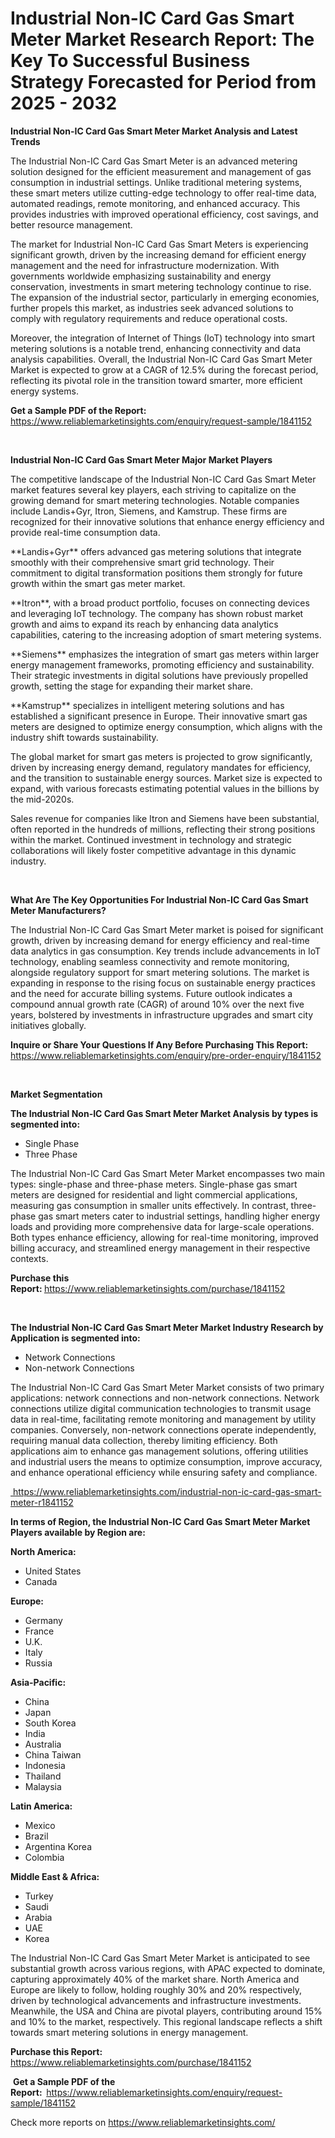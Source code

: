 <p><h1>Industrial Non-IC Card Gas Smart Meter Market Research Report: The Key To Successful Business Strategy Forecasted for Period from 2025 - 2032</h1></p><p><strong>Industrial Non-IC Card Gas Smart Meter Market Analysis and Latest Trends</strong></p>
<p><p>The Industrial Non-IC Card Gas Smart Meter is an advanced metering solution designed for the efficient measurement and management of gas consumption in industrial settings. Unlike traditional metering systems, these smart meters utilize cutting-edge technology to offer real-time data, automated readings, remote monitoring, and enhanced accuracy. This provides industries with improved operational efficiency, cost savings, and better resource management.</p><p>The market for Industrial Non-IC Card Gas Smart Meters is experiencing significant growth, driven by the increasing demand for efficient energy management and the need for infrastructure modernization. With governments worldwide emphasizing sustainability and energy conservation, investments in smart metering technology continue to rise. The expansion of the industrial sector, particularly in emerging economies, further propels this market, as industries seek advanced solutions to comply with regulatory requirements and reduce operational costs.</p><p>Moreover, the integration of Internet of Things (IoT) technology into smart metering solutions is a notable trend, enhancing connectivity and data analysis capabilities. Overall, the Industrial Non-IC Card Gas Smart Meter Market is expected to grow at a CAGR of 12.5% during the forecast period, reflecting its pivotal role in the transition toward smarter, more efficient energy systems.</p></p>
<p><strong>Get a Sample PDF of the Report:&nbsp;</strong> <a href="https://www.reliablemarketinsights.com/enquiry/request-sample/1841152?utm_campaign=2628&utm_medium=2&utm_source=Github&utm_content=ia&utm_term=28022025&utm_id=industrial-non-ic-card-gas-smart-meter">https://www.reliablemarketinsights.com/enquiry/request-sample/1841152</a></p>
<p>&nbsp;</p>
<p><strong>Industrial Non-IC Card Gas Smart Meter Major Market Players</strong></p>
<p><p>The competitive landscape of the Industrial Non-IC Card Gas Smart Meter market features several key players, each striving to capitalize on the growing demand for smart metering technologies. Notable companies include Landis+Gyr, Itron, Siemens, and Kamstrup. These firms are recognized for their innovative solutions that enhance energy efficiency and provide real-time consumption data.</p><p>**Landis+Gyr** offers advanced gas metering solutions that integrate smoothly with their comprehensive smart grid technology. Their commitment to digital transformation positions them strongly for future growth within the smart gas meter market.</p><p>**Itron**, with a broad product portfolio, focuses on connecting devices and leveraging IoT technology. The company has shown robust market growth and aims to expand its reach by enhancing data analytics capabilities, catering to the increasing adoption of smart metering systems.</p><p>**Siemens** emphasizes the integration of smart gas meters within larger energy management frameworks, promoting efficiency and sustainability. Their strategic investments in digital solutions have previously propelled growth, setting the stage for expanding their market share.</p><p>**Kamstrup** specializes in intelligent metering solutions and has established a significant presence in Europe. Their innovative smart gas meters are designed to optimize energy consumption, which aligns with the industry shift towards sustainability.</p><p>The global market for smart gas meters is projected to grow significantly, driven by increasing energy demand, regulatory mandates for efficiency, and the transition to sustainable energy sources. Market size is expected to expand, with various forecasts estimating potential values in the billions by the mid-2020s.</p><p>Sales revenue for companies like Itron and Siemens have been substantial, often reported in the hundreds of millions, reflecting their strong positions within the market. Continued investment in technology and strategic collaborations will likely foster competitive advantage in this dynamic industry.</p></p>
<p>&nbsp;</p>
<p><strong>What Are The Key Opportunities For Industrial Non-IC Card Gas Smart Meter Manufacturers?</strong></p>
<p><p>The Industrial Non-IC Card Gas Smart Meter market is poised for significant growth, driven by increasing demand for energy efficiency and real-time data analytics in gas consumption. Key trends include advancements in IoT technology, enabling seamless connectivity and remote monitoring, alongside regulatory support for smart metering solutions. The market is expanding in response to the rising focus on sustainable energy practices and the need for accurate billing systems. Future outlook indicates a compound annual growth rate (CAGR) of around 10% over the next five years, bolstered by investments in infrastructure upgrades and smart city initiatives globally.</p></p>
<p><strong>Inquire or Share Your Questions If Any Before Purchasing This Report:</strong> <a href="https://www.reliablemarketinsights.com/enquiry/pre-order-enquiry/1841152?utm_campaign=2628&utm_medium=2&utm_source=Github&utm_content=ia&utm_term=28022025&utm_id=industrial-non-ic-card-gas-smart-meter">https://www.reliablemarketinsights.com/enquiry/pre-order-enquiry/1841152</a></p>
<p>&nbsp;</p>
<p><strong>Market Segmentation</strong></p>
<p><strong>The Industrial Non-IC Card Gas Smart Meter Market Analysis by types is segmented into:</strong></p>
<p><ul><li>Single Phase</li><li>Three Phase</li></ul></p>
<p><p>The Industrial Non-IC Card Gas Smart Meter Market encompasses two main types: single-phase and three-phase meters. Single-phase gas smart meters are designed for residential and light commercial applications, measuring gas consumption in smaller units effectively. In contrast, three-phase gas smart meters cater to industrial settings, handling higher energy loads and providing more comprehensive data for large-scale operations. Both types enhance efficiency, allowing for real-time monitoring, improved billing accuracy, and streamlined energy management in their respective contexts.</p></p>
<p><strong>Purchase this Report:&nbsp;</strong><a href="https://www.reliablemarketinsights.com/purchase/1841152?utm_campaign=2628&utm_medium=2&utm_source=Github&utm_content=ia&utm_term=28022025&utm_id=industrial-non-ic-card-gas-smart-meter">https://www.reliablemarketinsights.com/purchase/1841152</a></p>
<p>&nbsp;</p>
<p><strong>The Industrial Non-IC Card Gas Smart Meter Market Industry Research by Application is segmented into:</strong></p>
<p><ul><li>Network Connections</li><li>Non-network Connections</li></ul></p>
<p><p>The Industrial Non-IC Card Gas Smart Meter Market consists of two primary applications: network connections and non-network connections. Network connections utilize digital communication technologies to transmit usage data in real-time, facilitating remote monitoring and management by utility companies. Conversely, non-network connections operate independently, requiring manual data collection, thereby limiting efficiency. Both applications aim to enhance gas management solutions, offering utilities and industrial users the means to optimize consumption, improve accuracy, and enhance operational efficiency while ensuring safety and compliance.</p></p>
<p><a href="https://www.reliablemarketinsights.com/industrial-non-ic-card-gas-smart-meter-r1841152?utm_campaign=2628&utm_medium=2&utm_source=Github&utm_content=ia&utm_term=28022025&utm_id=industrial-non-ic-card-gas-smart-meter">&nbsp;https://www.reliablemarketinsights.com/industrial-non-ic-card-gas-smart-meter-r1841152</a></p>
<p><strong>In terms of Region, the Industrial Non-IC Card Gas Smart Meter Market Players available by Region are:</strong></p>
<p>
    <p> <strong> North America: </strong>
        <ul>
            <li>United States</li>
            <li>Canada</li>
        </ul>
        </p> 
    <p> <strong> Europe: </strong>
        <ul>
            <li>Germany</li>
            <li>France</li>
            <li>U.K.</li>
            <li>Italy</li>
            <li>Russia</li>
        </ul>
        </p> 
    <p> <strong> Asia-Pacific: </strong>
        <ul>
            <li>China</li>
            <li>Japan</li>
            <li>South Korea</li>
            <li>India</li>
            <li>Australia</li>
            <li>China Taiwan</li>
            <li>Indonesia</li>
            <li>Thailand</li>
            <li>Malaysia</li>
        </ul>
        </p> 
    <p> <strong> Latin America: </strong>
        <ul>
            <li>Mexico</li>
            <li>Brazil</li>
            <li>Argentina Korea</li>
            <li>Colombia</li>
        </ul>
        </p> 
    <p> <strong> Middle East & Africa: </strong>
        <ul>
            <li>Turkey</li>
            <li>Saudi</li>
            <li>Arabia</li>
            <li>UAE</li>
            <li>Korea</li>
        </ul>
    </p>
    </p>
<p><p>The Industrial Non-IC Card Gas Smart Meter Market is anticipated to see substantial growth across various regions, with APAC expected to dominate, capturing approximately 40% of the market share. North America and Europe are likely to follow, holding roughly 30% and 20% respectively, driven by technological advancements and infrastructure investments. Meanwhile, the USA and China are pivotal players, contributing around 15% and 10% to the market, respectively. This regional landscape reflects a shift towards smart metering solutions in energy management.</p></p>
<p><strong>Purchase this Report: </strong><a href="https://www.reliablemarketinsights.com/purchase/1841152?utm_campaign=2628&utm_medium=2&utm_source=Github&utm_content=ia&utm_term=28022025&utm_id=industrial-non-ic-card-gas-smart-meter">https://www.reliablemarketinsights.com/purchase/1841152</a></p>
<p>&nbsp;<strong>Get a Sample PDF of the Report:&nbsp;&nbsp;</strong><a href="https://www.reliablemarketinsights.com/enquiry/request-sample/1841152?utm_campaign=2628&utm_medium=2&utm_source=Github&utm_content=ia&utm_term=28022025&utm_id=industrial-non-ic-card-gas-smart-meter">https://www.reliablemarketinsights.com/enquiry/request-sample/1841152</a></p>
<p><strong></strong></p>
<p>Check more reports on <a href="https://www.reliablemarketinsights.com/?utm_campaign=2628&utm_medium=2&utm_source=Github&utm_content=ia&utm_term=28022025&utm_id=industrial-non-ic-card-gas-smart-meter">https://www.reliablemarketinsights.com/</a></p>
